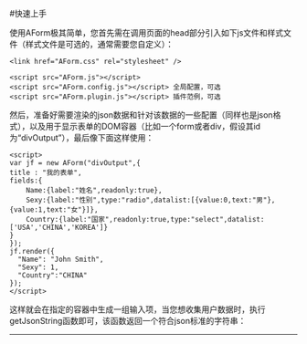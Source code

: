 #快速上手

使用AForm极其简单，您首先需在调用页面的head部分引入如下js文件和样式文件（样式文件是可选的，通常需要您自定义）：

	<link href="AForm.css" rel="stylesheet" />

	<script src="AForm.js"></script>
	<script src="AForm.config.js"></script> 全局配置，可选
	<script src="AForm.plugin.js"></script> 插件范例，可选


然后，准备好需要渲染的json数据和针对该数据的一些配置（同样也是json格式），以及用于显示表单的DOM容器（比如一个form或者div，假设其id为“divOutput”），最后像下面这样使用：


	<script>
	var jf = new AForm("divOutput",{
	title : "我的表单",
	fields:{
		Name:{label:"姓名",readonly:true},
		Sexy:{label:"性别",type:"radio",datalist:[{value:0,text:"男"},{value:1,text:"女"}]},
		Country:{label:"国家",readonly:true,type:"select",datalist:['USA','CHINA','KOREA']}
	}
	});
	jf.render({
	  "Name": "John Smith",
	  "Sexy": 1,
	  "Country":"CHINA"
	});
	</script>



这样就会在指定的容器中生成一组输入项，当您想收集用户数据时，执行getJsonString函数即可，该函数返回一个符合json标准的字符串：

---------------------
<script>
var data;
//一定要使用try，catch来捕获异常，因若收集到的字段值不合您定义的规则将直接抛出异常
//字段不合法的情况下，将弹出提示，同时抛出异常
try {
	data = jf.getJsonString();// 或者 data = jf.getJson();
}catch(ex){
	console.log(ex);
}
</script>

